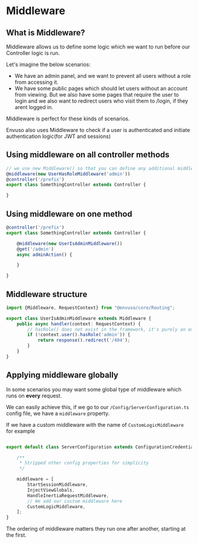 # Middleware

## What is Middleware?

Middleware allows us to define some logic which we want to run before our Controller logic is run.

Let's imagine the below scenarios:

- We have an admin panel, and we want to prevent all users without a role from accessing it.
- We have some public pages which should let users without an account from viewing. But we also have some pages that require the user to login and we also want to redirect users who visit them to
  /login, if they arent logged in.

Middleware is perfect for these kinds of scenarios.

Envuso also uses Middleware to check if a user is authenticated and initiate authentication logic(for JWT and sessions)

## Using middleware on all controller methods

```typescript
// we use new Middleware() so that you can define any additional middleware data
@middleware(new UserHasRoleMiddleware('admin'))
@controller('/prefix')
export class SomethingController extends Controller {

}
```

## Using middleware on one method

```typescript
@controller('/prefix')
export class SomethingController extends Controller {

    @middleware(new UserIsAdminMiddleware())
    @get('/admin')
    async adminAction() {

    }

}
```

## Middleware structure

```typescript
import {Middleware, RequestContext} from "@envuso/core/Routing";

export class UserIsAdminMiddleware extends Middleware {
    public async handler(context: RequestContext) {
        // hasRole() does not exist in the framework, it's purely an example
        if (!context.user().hasRole('admin')) {
            return response().redirect('/404');
        }
    }
}
```

## Applying middleware globally

In some scenarios you may want some global type of middleware which runs on **every** request.

We can easily achieve this, if we go to our ```/Config/ServerConfiguration.ts``` config file, we have a ```middleware```
property.

If we have a custom middleware with the name of ```CustomLogicMiddleware``` for example

```typescript

export default class ServerConfiguration extends ConfigurationCredentials implements ServerConfig {

    /**
     * Stripped other config properties for simplicity
     */

    middleware = [
        StartSessionMiddleware,
        InjectViewGlobals,
        HandleInertiaRequestMiddleware,
        // We add our custom middleware here
        CustomLogicMiddleware,
    ];
}
```

The ordering of middleware matters they run one after another, starting at the first.

